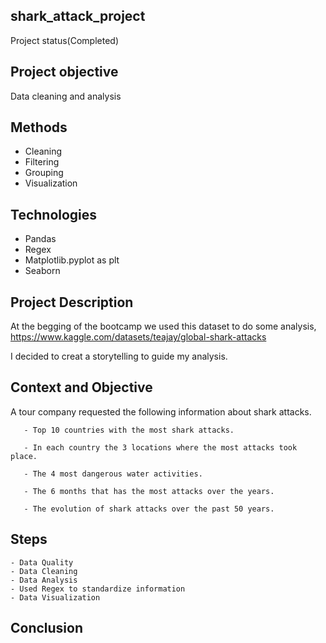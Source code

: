 ## shark_attack_project
 Project status(Completed)
 
## Project objective
  Data cleaning and analysis 

## Methods
  - Cleaning
  - Filtering
  - Grouping
  - Visualization
  
## Technologies 
  - Pandas
  - Regex
  - Matplotlib.pyplot as plt
  - Seaborn
  
## Project Description
   At the begging of the bootcamp we used this dataset to do some analysis, https://www.kaggle.com/datasets/teajay/global-shark-attacks
  
   I decided to creat a storytelling to guide my analysis.
   
## Context and Objective
      
   A tour company requested the following information about shark attacks.
       
       - Top 10 countries with the most shark attacks.
       
       - In each country the 3 locations where the most attacks took place.
       
       - The 4 most dangerous water activities.
       
       - The 6 months that has the most attacks over the years.
       
       - The evolution of shark attacks over the past 50 years.
       
## Steps
    
    - Data Quality 
    - Data Cleaning
    - Data Analysis 
    - Used Regex to standardize information
    - Data Visualization

## Conclusion














  

  
